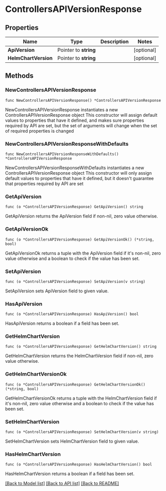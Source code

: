 # ControllersAPIVersionResponse

## Properties

Name | Type | Description | Notes
------------ | ------------- | ------------- | -------------
**ApiVersion** | Pointer to **string** |  | [optional] 
**HelmChartVersion** | Pointer to **string** |  | [optional] 

## Methods

### NewControllersAPIVersionResponse

`func NewControllersAPIVersionResponse() *ControllersAPIVersionResponse`

NewControllersAPIVersionResponse instantiates a new ControllersAPIVersionResponse object
This constructor will assign default values to properties that have it defined,
and makes sure properties required by API are set, but the set of arguments
will change when the set of required properties is changed

### NewControllersAPIVersionResponseWithDefaults

`func NewControllersAPIVersionResponseWithDefaults() *ControllersAPIVersionResponse`

NewControllersAPIVersionResponseWithDefaults instantiates a new ControllersAPIVersionResponse object
This constructor will only assign default values to properties that have it defined,
but it doesn't guarantee that properties required by API are set

### GetApiVersion

`func (o *ControllersAPIVersionResponse) GetApiVersion() string`

GetApiVersion returns the ApiVersion field if non-nil, zero value otherwise.

### GetApiVersionOk

`func (o *ControllersAPIVersionResponse) GetApiVersionOk() (*string, bool)`

GetApiVersionOk returns a tuple with the ApiVersion field if it's non-nil, zero value otherwise
and a boolean to check if the value has been set.

### SetApiVersion

`func (o *ControllersAPIVersionResponse) SetApiVersion(v string)`

SetApiVersion sets ApiVersion field to given value.

### HasApiVersion

`func (o *ControllersAPIVersionResponse) HasApiVersion() bool`

HasApiVersion returns a boolean if a field has been set.

### GetHelmChartVersion

`func (o *ControllersAPIVersionResponse) GetHelmChartVersion() string`

GetHelmChartVersion returns the HelmChartVersion field if non-nil, zero value otherwise.

### GetHelmChartVersionOk

`func (o *ControllersAPIVersionResponse) GetHelmChartVersionOk() (*string, bool)`

GetHelmChartVersionOk returns a tuple with the HelmChartVersion field if it's non-nil, zero value otherwise
and a boolean to check if the value has been set.

### SetHelmChartVersion

`func (o *ControllersAPIVersionResponse) SetHelmChartVersion(v string)`

SetHelmChartVersion sets HelmChartVersion field to given value.

### HasHelmChartVersion

`func (o *ControllersAPIVersionResponse) HasHelmChartVersion() bool`

HasHelmChartVersion returns a boolean if a field has been set.


[[Back to Model list]](../README.md#documentation-for-models) [[Back to API list]](../README.md#documentation-for-api-endpoints) [[Back to README]](../README.md)


